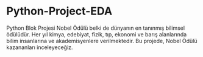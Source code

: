# Python-Project-EDA
Python Blok Projesi
Nobel Ödülü belki de dünyanın en tanınmış bilimsel ödülüdür. Her yıl kimya, edebiyat, fizik, tıp, ekonomi ve barış alanlarında bilim insanlarına ve akademisyenlere verilmektedir. Bu projede, Nobel Ödülü kazananları inceleyeceğiz.

